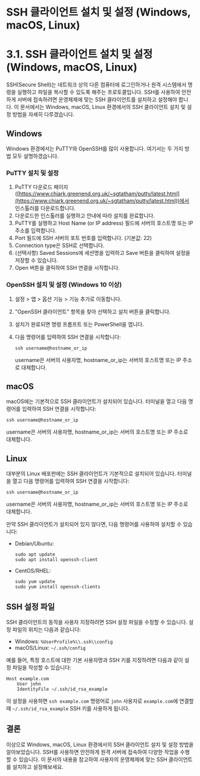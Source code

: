 # SSH 클라이언트 설치 및 설정 (Windows, macOS, Linux)

# 3.1. SSH 클라이언트 설치 및 설정 (Windows, macOS, Linux)

SSH(Secure Shell)는 네트워크 상의 다른 컴퓨터에 로그인하거나 원격 시스템에서 명령을 실행하고 파일을 복사할 수 있도록 해주는 프로토콜입니다. SSH를 사용하여 안전하게 서버에 접속하려면 운영체제에 맞는 SSH 클라이언트를 설치하고 설정해야 합니다. 이 문서에서는 Windows, macOS, Linux 환경에서의 SSH 클라이언트 설치 및 설정 방법을 자세히 다루겠습니다.

## Windows

Windows 환경에서는 PuTTY와 OpenSSH를 많이 사용합니다. 여기서는 두 가지 방법 모두 설명하겠습니다.

### PuTTY 설치 및 설정

1. PuTTY 다운로드 페이지([https://www.chiark.greenend.org.uk/~sgtatham/putty/latest.html](https://www.chiark.greenend.org.uk/~sgtatham/putty/latest.html))에서 인스톨러를 다운로드합니다.
2. 다운로드한 인스톨러를 실행하고 안내에 따라 설치를 완료합니다.
3. PuTTY를 실행하고 Host Name (or IP address) 필드에 서버의 호스트명 또는 IP 주소를 입력합니다.
4. Port 필드에 SSH 서버의 포트 번호를 입력합니다. (기본값: 22)
5. Connection type은 SSH로 선택합니다.
6. (선택사항) Saved Sessions에 세션명을 입력하고 Save 버튼을 클릭하여 설정을 저장할 수 있습니다.
7. Open 버튼을 클릭하여 SSH 연결을 시작합니다.

### OpenSSH 설치 및 설정 (Windows 10 이상)

1. 설정 > 앱 > 옵션 기능 > 기능 추가로 이동합니다.
2. "OpenSSH 클라이언트" 항목을 찾아 선택하고 설치 버튼을 클릭합니다.
3. 설치가 완료되면 명령 프롬프트 또는 PowerShell을 엽니다.
4. 다음 명령어를 입력하여 SSH 연결을 시작합니다:
    
    ```
    ssh username@hostname_or_ip
    
    ```
    
    username은 서버의 사용자명, hostname_or_ip는 서버의 호스트명 또는 IP 주소로 대체합니다.
    

## macOS

macOS에는 기본적으로 SSH 클라이언트가 설치되어 있습니다. 터미널을 열고 다음 명령어를 입력하여 SSH 연결을 시작합니다:

```
ssh username@hostname_or_ip

```

username은 서버의 사용자명, hostname_or_ip는 서버의 호스트명 또는 IP 주소로 대체합니다.

## Linux

대부분의 Linux 배포판에는 SSH 클라이언트가 기본적으로 설치되어 있습니다. 터미널을 열고 다음 명령어를 입력하여 SSH 연결을 시작합니다:

```
ssh username@hostname_or_ip

```

username은 서버의 사용자명, hostname_or_ip는 서버의 호스트명 또는 IP 주소로 대체합니다.

만약 SSH 클라이언트가 설치되어 있지 않다면, 다음 명령어를 사용하여 설치할 수 있습니다:

- Debian/Ubuntu:
    
    ```
    sudo apt update
    sudo apt install openssh-client
    
    ```
    
- CentOS/RHEL:
    
    ```
    sudo yum update
    sudo yum install openssh-clients
    
    ```
    

## SSH 설정 파일

SSH 클라이언트의 동작을 사용자 지정하려면 SSH 설정 파일을 수정할 수 있습니다. 설정 파일의 위치는 다음과 같습니다:

- Windows: `%UserProfile%\\.ssh\\config`
- macOS/Linux: `~/.ssh/config`

예를 들어, 특정 호스트에 대한 기본 사용자명과 SSH 키를 지정하려면 다음과 같이 설정 파일을 작성할 수 있습니다:

```
Host example.com
    User john
    IdentityFile ~/.ssh/id_rsa_example

```

이 설정을 사용하면 `ssh example.com` 명령어로 `john` 사용자로 `example.com`에 연결할 때 `~/.ssh/id_rsa_example` SSH 키를 사용하게 됩니다.

## 결론

이상으로 Windows, macOS, Linux 환경에서의 SSH 클라이언트 설치 및 설정 방법을 알아보았습니다. SSH를 사용하면 안전하게 원격 서버에 접속하여 다양한 작업을 수행할 수 있습니다. 이 문서의 내용을 참고하여 사용자의 운영체제에 맞는 SSH 클라이언트를 설치하고 설정해보세요.